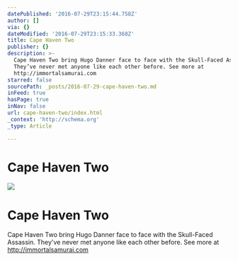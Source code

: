 ```yaml
---
datePublished: '2016-07-29T23:15:44.758Z'
author: []
via: {}
dateModified: '2016-07-29T23:15:33.368Z'
title: Cape Haven Two
publisher: {}
description: >-
  Cape Haven Two bring Hugo Danner face to face with the Skull-Faced Assassin.
  They’ve never met anyone like each other before. See more at
  http://immortalsamurai.com
starred: false
sourcePath: _posts/2016-07-29-cape-haven-two.md
inFeed: true
hasPage: true
inNav: false
url: cape-haven-two/index.html
_context: 'http://schema.org'
_type: Article

---
```

# Cape Haven Two
![](https://the-grid-user-content.s3-us-west-2.amazonaws.com/d084abe0-364a-4611-8859-771b7a3e649a.jpg)

# Cape Haven Two

Cape Haven Two bring Hugo Danner face to face with the Skull-Faced Assassin. They've never met anyone like each other before. See more at http://immortalsamurai.com